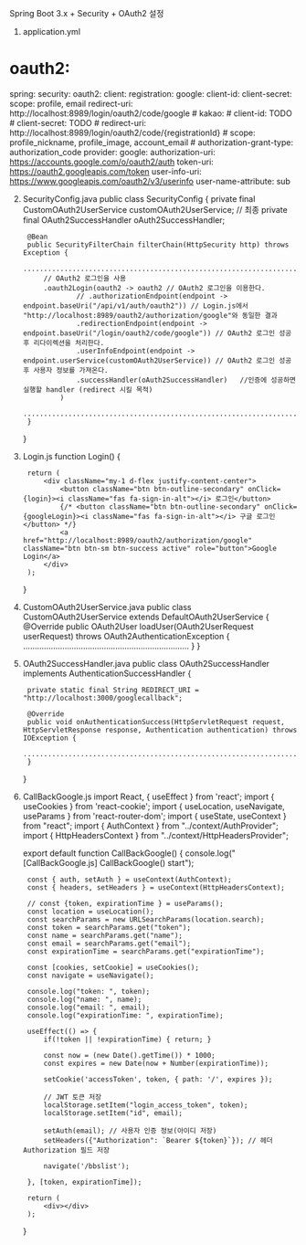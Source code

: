 Spring Boot 3.x + Security + OAuth2 설정

1. application.yml

# oauth2:
spring:
  security:
    oauth2:
      client:
        registration:
            google:
                client-id: 
                client-secret: 
                scope: profile, email
                redirect-uri: http://localhost:8989/login/oauth2/code/google
            # kakao:
            #     client-id: TODO
            #     client-secret: TODO
            #     redirect-uri: http://localhost:8989/login/oauth2/code/{registrationId}
            #     scope: profile_nickname, profile_image, account_email
            #     authorization-grant-type: authorization_code
        provider:
            google:
                authorization-uri: https://accounts.google.com/o/oauth2/auth
                token-uri: https://oauth2.googleapis.com/token
                user-info-uri: https://www.googleapis.com/oauth2/v3/userinfo
                user-name-attribute: sub

2. SecurityConfig.java
   public class SecurityConfig {
        private final CustomOAuth2UserService customOAuth2UserService; // 최종
        private final OAuth2SuccessHandler oAuth2SuccessHandler;

        @Bean
        public SecurityFilterChain filterChain(HttpSecurity http) throws Exception {
            ........................................................................
            // OAuth2 로그인을 사용
            .oauth2Login(oauth2 -> oauth2 // OAuth2 로그인을 이용한다.
                    // .authorizationEndpoint(endpoint -> endpoint.baseUri("/api/v1/auth/oauth2")) // Login.js에서 "http://localhost:8989/oauth2/authorization/google"와 동일한 결과
                    .redirectionEndpoint(endpoint -> endpoint.baseUri("/login/oauth2/code/google")) // OAuth2 로그인 성공 후 리다이렉션을 처리한다.
                    .userInfoEndpoint(endpoint -> endpoint.userService(customOAuth2UserService)) // OAuth2 로그인 성공 후 사용자 정보를 가져온다.
                    .successHandler(oAuth2SuccessHandler)   //인증에 성공하면 실행할 handler (redirect 시킬 목적)
                )
            ........................................................................
        }
   }

3. Login.js
   function Login() {

        return (
            <div className="my-1 d-flex justify-content-center">
				<button className="btn btn-outline-secondary" onClick={login}><i className="fas fa-sign-in-alt"></i> 로그인</button>
				{/* <button className="btn btn-outline-secondary" onClick={googleLogin}><i className="fas fa-sign-in-alt"></i> 구글 로그인</button> */}
				<a href="http://localhost:8989/oauth2/authorization/google" className="btn btn-sm btn-success active" role="button">Google Login</a>
			</div>
        );
   }

4. CustomOAuth2UserService.java
   public class CustomOAuth2UserService extends DefaultOAuth2UserService {
        @Override
        public OAuth2User loadUser(OAuth2UserRequest userRequest) throws OAuth2AuthenticationException {
            ........................................................................
        }
    }

5. OAuth2SuccessHandler.java
   public class OAuth2SuccessHandler implements AuthenticationSuccessHandler {
        
        private static final String REDIRECT_URI = "http://localhost:3000/googlecallback";

        @Override
        public void onAuthenticationSuccess(HttpServletRequest request, HttpServletResponse response, Authentication authentication) throws IOException {
            ........................................................................
        }
   }

6. CallBackGoogle.js
    import React, { useEffect } from 'react';
    import { useCookies } from 'react-cookie';
    import { useLocation, useNavigate, useParams } from 'react-router-dom';
    import { useState, useContext } from "react";
    import { AuthContext } from "../context/AuthProvider";
    import { HttpHeadersContext } from "../context/HttpHeadersProvider";

    export default function CallBackGoogle() {
        console.log("[CallBackGoogle.js] CallBackGoogle() start");

        const { auth, setAuth } = useContext(AuthContext);
        const { headers, setHeaders } = useContext(HttpHeadersContext);

        // const {token, expirationTime } = useParams();
        const location = useLocation();
        const searchParams = new URLSearchParams(location.search);
        const token = searchParams.get("token");
        const name = searchParams.get("name");
        const email = searchParams.get("email");
        const expirationTime = searchParams.get("expirationTime");

        const [cookies, setCookie] = useCookies();
        const navigate = useNavigate();

        console.log("token: ", token);
        console.log("name: ", name);
        console.log("email: ", email);
        console.log("expirationTime: ", expirationTime);

        useEffect(() => {
            if(!token || !expirationTime) { return; }

            const now = (new Date().getTime()) * 1000;
            const expires = new Date(now + Number(expirationTime));

            setCookie('accessToken', token, { path: '/', expires });

            // JWT 토큰 저장
            localStorage.setItem("login_access_token", token);
            localStorage.setItem("id", email);

            setAuth(email); // 사용자 인증 정보(아이디 저장)
            setHeaders({"Authorization": `Bearer ${token}`}); // 헤더 Authorization 필드 저장

            navigate('/bbslist');

        }, [token, expirationTime]);

        return (
            <div></div>
        );
    }
